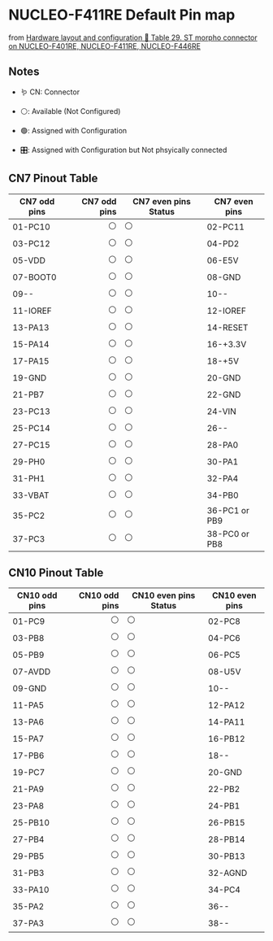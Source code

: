 # NUCLEO-F411RE Default Pin map

from [Hardware layout and configuration 🔪 Table 29. ST morpho connector on NUCLEO-F401RE, NUCLEO-F411RE, NUCLEO-F446RE](https://www.st.com/resource/en/user_manual/dm00105823-stm32-nucleo-64-boards-mb1136-stmicroelectronics.pdf)

## Notes

- 🪱 CN: Connector

- ⚪: Available (Not Configured)
- 🟢: Assigned with Configuration
- 🎛️: Assigned with Configuration but Not phsyically connected

## CN7 Pinout Table

| CN7 odd pins | CN7 odd pins | CN7 even pins Status | CN7 even pins |
| ------------ | -----------: | -------------------- | ------------- |
| 01-PC10      |           ⚪ | ⚪                   | 02-PC11       |
| 03-PC12      |           ⚪ | ⚪                   | 04-PD2        |
| 05-VDD       |           ⚪ | ⚪                   | 06-E5V        |
| 07-BOOT0     |           ⚪ | ⚪                   | 08-GND        |
| 09--         |           ⚪ | ⚪                   | 10--          |
| 11-IOREF     |           ⚪ | ⚪                   | 12-IOREF      |
| 13-PA13      |           ⚪ | ⚪                   | 14-RESET      |
| 15-PA14      |           ⚪ | ⚪                   | 16-+3.3V      |
| 17-PA15      |           ⚪ | ⚪                   | 18-+5V        |
| 19-GND       |           ⚪ | ⚪                   | 20-GND        |
| 21-PB7       |           ⚪ | ⚪                   | 22-GND        |
| 23-PC13      |           ⚪ | ⚪                   | 24-VIN        |
| 25-PC14      |           ⚪ | ⚪                   | 26--          |
| 27-PC15      |           ⚪ | ⚪                   | 28-PA0        |
| 29-PH0       |           ⚪ | ⚪                   | 30-PA1        |
| 31-PH1       |           ⚪ | ⚪                   | 32-PA4        |
| 33-VBAT      |           ⚪ | ⚪                   | 34-PB0        |
| 35-PC2       |           ⚪ | ⚪                   | 36-PC1 or PB9 |
| 37-PC3       |           ⚪ | ⚪                   | 38-PC0 or PB8 |

## CN10 Pinout Table

| CN10 odd pins | CN10 odd pins | CN10 even pins Status | CN10 even pins |
| ------------- | ------------: | --------------------- | -------------- |
| 01-PC9        |            ⚪ | ⚪                    | 02-PC8         |
| 03-PB8        |            ⚪ | ⚪                    | 04-PC6         |
| 05-PB9        |            ⚪ | ⚪                    | 06-PC5         |
| 07-AVDD       |            ⚪ | ⚪                    | 08-U5V         |
| 09-GND        |            ⚪ | ⚪                    | 10--           |
| 11-PA5        |            ⚪ | ⚪                    | 12-PA12        |
| 13-PA6        |            ⚪ | ⚪                    | 14-PA11        |
| 15-PA7        |            ⚪ | ⚪                    | 16-PB12        |
| 17-PB6        |            ⚪ | ⚪                    | 18--           |
| 19-PC7        |            ⚪ | ⚪                    | 20-GND         |
| 21-PA9        |            ⚪ | ⚪                    | 22-PB2         |
| 23-PA8        |            ⚪ | ⚪                    | 24-PB1         |
| 25-PB10       |            ⚪ | ⚪                    | 26-PB15        |
| 27-PB4        |            ⚪ | ⚪                    | 28-PB14        |
| 29-PB5        |            ⚪ | ⚪                    | 30-PB13        |
| 31-PB3        |            ⚪ | ⚪                    | 32-AGND        |
| 33-PA10       |            ⚪ | ⚪                    | 34-PC4         |
| 35-PA2        |            ⚪ | ⚪                    | 36--           |
| 37-PA3        |            ⚪ | ⚪                    | 38--           |
